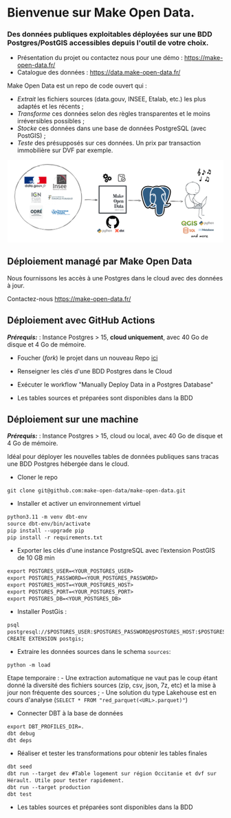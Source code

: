 # Bienvenue sur Make Open Data.


### Des données publiques exploitables déployées sur une BDD Postgres/PostGIS accessibles depuis l'outil de votre choix.

- Présentation du projet ou contactez nous pour une démo : https://make-open-data.fr/ 
- Catalogue des données : https://data.make-open-data.fr/


Make Open Data est un repo de code ouvert qui :

- *Extrait* les fichiers sources (data.gouv, INSEE, Etalab, etc.) les plus adaptés et les récents ; 
- *Transforme* ces données selon des règles transparentes et le moins irréversibles possibles ;
- *Stocke* ces données dans une base de données PostgreSQL (avec PostGIS) ;
- *Teste* des présupposés sur ces données. Un prix par transaction immobilière sur DVF par exemple.


![alt text](assets/make-open-data-flow.png)








## Déploiement managé par Make Open Data

Nous fournissons les accès à une Postgres dans le cloud avec des données à jour.

Contactez-nous https://make-open-data.fr/ 


## Déploiement avec GitHub Actions


**_Prérequis:_** : Instance Postgres > 15, **cloud uniquement**, avec 40 Go de disque et 4 Go de mémoire.


- Foucher (*fork*) le projet dans un nouveau Repo [ici](https://github.com/make-open-data/make-open-data/fork)  

- Renseigner les clés d'une BDD Postgres dans le Cloud 

- Exécuter le workflow "Manually Deploy Data in a Postgres Database" 

- Les tables sources et préparées sont disponibles dans la BDD


## Déploiement sur une machine

**_Prérequis:_** : Instance Postgres > 15, cloud ou local, avec 40 Go de disque et 4 Go de mémoire.


Idéal pour déployer les nouvelles tables de données publiques sans tracas une BDD Postgres hébergée dans le cloud.

- Cloner le repo

```
git clone git@github.com:make-open-data/make-open-data.git
``` 
- Installer et activer un environnement virtuel


```
python3.11 -m venv dbt-env 
source dbt-env/bin/activate
pip install --upgrade pip
pip install -r requirements.txt
``` 



- Exporter les clés d'une instance PostgreSQL avec l’extension PostGIS de 10 GB min

```
export POSTGRES_USER=<YOUR_POSTGRES_USER>  
export POSTGRES_PASSWORD=<YOUR_POSTGRES_PASSWORD> 
export POSTGRES_HOST=<YOUR_POSTGRES_HOST> 
export POSTGRES_PORT=<YOUR_POSTGRES_PORT>  
export POSTGRES_DB=<YOUR_POSTGRES_DB>
``` 

- Installer PostGis :

```
psql postgresql://$POSTGRES_USER:$POSTGRES_PASSWORD@$POSTGRES_HOST:$POSTGRES_PORT/$POSTGRES_DB
CREATE EXTENSION postgis;  
```

- Extraire les données sources dans le schema `sources`:

```
python -m load
```

Etape temporaire : 
    - Une extraction automatique ne vaut pas le coup étant donné la diversité des fichiers sources (zip, csv, json, 7z, etc) et la mise à jour non fréquente des sources ;
    - Une solution du type Lakehouse est en cours d'analyse (`SELECT * FROM "red_parquet(<URL>.parquet)"`)


- Connecter DBT à la base de données

```
export DBT_PROFILES_DIR=.  
dbt debug
dbt deps
``` 


- Réaliser et tester les transformations pour obtenir les tables finales

```
dbt seed
dbt run --target dev #Table logement sur région Occitanie et dvf sur Hérault. Utile pour tester rapidement. 
dbt run --target production
dbt test
``` 

- Les tables sources et préparées sont disponibles dans la BDD
